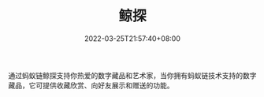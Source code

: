 ﻿---
weight: 
title: "鲸探"
description: "通过蚂蚁链鲸探支持你热爱的数字藏品和艺术家，当你拥有蚂蚁链技术支持的数字藏品，它可提供收藏欣赏、向好友展示和赠送的功能。"
date: 2022-03-25T21:57:40+08:00
lastmod: 2022-03-25T16:45:40+08:00
draft: false
authors: ["Metabd"]
featuredImage: "524.jpg"
link: "https://antchain.antgroup.com/solutions/acdc"
tags: ["鲸探","数字收藏品"]
categories: ["navigation"]
navigation: ["数字收藏品"]
lightgallery: true
toc: true
pinned: false
recommend: false
recommend1: false
---
通过蚂蚁链鲸探支持你热爱的数字藏品和艺术家，当你拥有蚂蚁链技术支持的数字藏品，它可提供收藏欣赏、向好友展示和赠送的功能。
